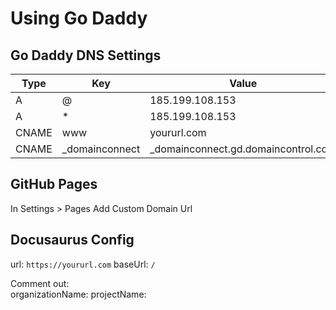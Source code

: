 # Using Go Daddy

## Go Daddy DNS Settings

Type | Key | Value
-- | - | -
A | @ | 185.199.108.153
A | * | 185.199.108.153
CNAME | www | yoururl.com
CNAME | _domainconnect | _domainconnect.gd.domaincontrol.com

## GitHub Pages

In Settings > Pages
Add Custom Domain Url

## Docusaurus Config

url: `https://yoururl.com`
baseUrl: `/`

Comment out:  
organizationName:
projectName:
